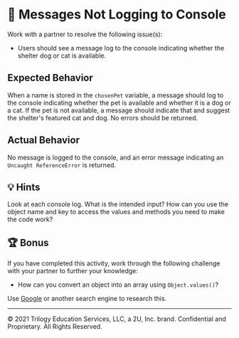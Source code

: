 # 🐛 Messages Not Logging to Console 

Work with a partner to resolve the following issue(s):

* Users should see a message log to the console indicating whether the shelter dog or cat is available.

## Expected Behavior

When a name is stored in the `chosenPet` variable, a message should log to the console indicating whether the pet is available and whether it is a dog or a cat. If the pet is not available, a message should indicate that and suggest the shelter's featured cat and dog. No errors should be returned. 

## Actual Behavior

No message is logged to the console, and an error message indicating an `Uncaught ReferenceError` is returned. 

## 💡 Hints

Look at each console log. What is the intended input? How can you use the object name and key to access the values and methods you need to make the code work? 

## 🏆 Bonus

If you have completed this activity, work through the following challenge with your partner to further your knowledge:

* How can you convert an object into an array using `Object.values()`? 

Use [Google](https://www.google.com) or another search engine to research this.

---

© 2021 Trilogy Education Services, LLC, a 2U, Inc. brand. Confidential and Proprietary. All Rights Reserved.